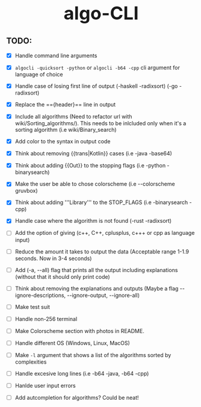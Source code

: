 <h1 align="center" style="font-size: 3rem;">
algo-CLI
</h1>

## TODO:

- [x] Handle command line arguments
- [x] `algocli -quicksort -python` or `algocli -b64 -cpp` cli argument for language of choice
- [x] Handle case of losing first line of output (-haskell -radixsort) (-go -radixsort)
- [x] Replace the =={header}== line in output
- [x] Include all algorithms (Need to refactor url with wiki/Sorting_algorithms/<sort>). This needs to be inlcluded only when it's a sorting algorithm (i.e wiki/Binary_search)
- [x] Add color to the syntax in output code
- [x] Think about removing {{trans|Kotlin}} cases (i.e -java -base64)
- [x] Think about adding {{Out}} to the stopping flags (i.e -python -binarysearch)
- [x] Make the user be able to chose colorscheme (i.e --colorscheme gruvbox)
- [x] Think about adding '''Library''' to the STOP_FLAGS (i.e -binarysearch -cpp)
- [x] Handle case where the algorithm is not found (-rust -radixsort)
- [ ] Add the option of giving (c++, C++, cplusplus, c+++ or cpp as language input)
- [ ] Reduce the amount it takes to output the data (Acceptable range 1-1.9 seconds. Now in 3-4 seconds)
- [ ] Add (-a, --all) flag that prints all the output including explanations (without that it should only print code)
- [ ] Think about removing the explanations and outputs (Maybe a flag --ignore-descriptions, --ignore-output, --ignore-all)
- [ ] Make test suit
- [ ] Handle non-256 terminal
- [ ] Make Colorscheme section with photos in README.
- [ ] Handle different OS (Windows, Linux, MacOS)
- [ ] Make `-l` argument that shows a list of the algorithms sorted by complexities
- [ ] Handle excesive long lines (i.e -b64 -java, -b64 -cpp)
- [ ] Hanlde user input errors
- [ ] Add autcompletion for algorithms? Could be neat!

